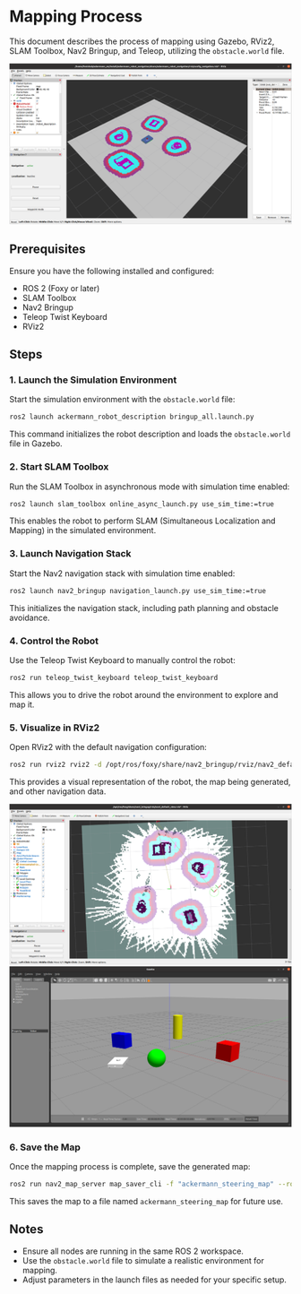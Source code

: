 # Mapping Process

This document describes the process of mapping using Gazebo, RViz2, SLAM Toolbox, Nav2 Bringup, and Teleop, utilizing the `obstacle.world` file.

![Screenshot from 2025-06-29 12-04-21.png](media/Screenshot%20from%202025-06-29%2012-04-21.png)

## Prerequisites
Ensure you have the following installed and configured:
- ROS 2 (Foxy or later)
- SLAM Toolbox
- Nav2 Bringup
- Teleop Twist Keyboard
- RViz2

## Steps

### 1. Launch the Simulation Environment
Start the simulation environment with the `obstacle.world` file:
```bash
ros2 launch ackermann_robot_description bringup_all.launch.py
```
This command initializes the robot description and loads the `obstacle.world` file in Gazebo.

### 2. Start SLAM Toolbox
Run the SLAM Toolbox in asynchronous mode with simulation time enabled:
```bash
ros2 launch slam_toolbox online_async_launch.py use_sim_time:=true
```
This enables the robot to perform SLAM (Simultaneous Localization and Mapping) in the simulated environment.

### 3. Launch Navigation Stack
Start the Nav2 navigation stack with simulation time enabled:
```bash
ros2 launch nav2_bringup navigation_launch.py use_sim_time:=true
```
This initializes the navigation stack, including path planning and obstacle avoidance.

### 4. Control the Robot
Use the Teleop Twist Keyboard to manually control the robot:
```bash
ros2 run teleop_twist_keyboard teleop_twist_keyboard
```
This allows you to drive the robot around the environment to explore and map it.

### 5. Visualize in RViz2
Open RViz2 with the default navigation configuration:
```bash
ros2 run rviz2 rviz2 -d /opt/ros/foxy/share/nav2_bringup/rviz/nav2_default_view.rviz
```
This provides a visual representation of the robot, the map being generated, and other navigation data.

![Screenshot from 2025-06-29 11-51-28.png](media/Screenshot%20from%202025-06-29%2011-51-28.png)
![Screenshot from 2025-06-29 11-52-59.png](media/Screenshot%20from%202025-06-29%2011-52-59.png)

### 6. Save the Map
Once the mapping process is complete, save the generated map:
```bash
ros2 run nav2_map_server map_saver_cli -f "ackermann_steering_map" --ros-args -p map_subscribe_transient_local:=true -r __ns:=/
```
This saves the map to a file named `ackermann_steering_map` for future use.

## Notes
- Ensure all nodes are running in the same ROS 2 workspace.
- Use the `obstacle.world` file to simulate a realistic environment for mapping.
- Adjust parameters in the launch files as needed for your specific setup.
